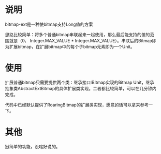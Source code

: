 # 说明  
bitmap-ext是一种使bitmap支持Long值的方案  

思路比较简单：将多个普通bitmap串联起来一起使用，那么最后能支持的值的范围就是（0， Integer.MAX_VALUE \* Integer.MAX_VALUE）。串联后的Bitmap即为扩展bitmap，在扩展bitmap中的每个子bitmap元素即为一个Unit。    

# 使用

扩展普通bitmap只需要提供两个类：继承接口IBitmap实现的Bitmap Unit，继承抽象类AbstractExtBitmap的具体扩展类实现。二者都比较简单，可以在几分钟内完成。

代码中已经默认提供了RoaringBitmap的扩展类实现，愿意的话可以拿来参考一下。

# 其他

挺简单的功能，没啥好说的。
